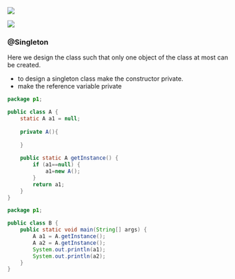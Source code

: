 ![](https://i.ibb.co/2kd0H38/image.png)

![](https://i.ibb.co/zGY9bq7/image.png)


### @Singleton ###
Here we design the class such that only one object of the class at most can be created.
* to design a singleton class make the constructor private.
* make the reference variable private
```java
package p1;

public class A {
	static A a1 = null;
	
	private A(){
		
	}
	
	public static A getInstance() {
		if (a1==null) {
			a1=new A();
		}
		return a1;
	}
}
```

```java
package p1;

public class B {
	public static void main(String[] args) {
		A a1 = A.getInstance();
		A a2 = A.getInstance();
		System.out.println(a1);
		System.out.println(a2);
 	}
}

```